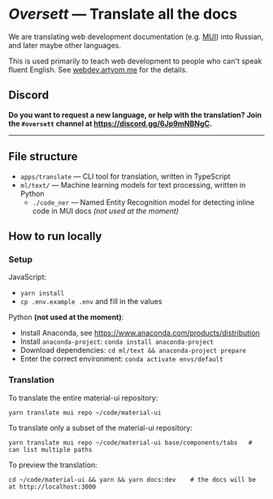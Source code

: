# _Oversett_ — Translate all the docs

We are translating web development documentation (e.g. [MUI](https://mui.com)) into Russian, and later maybe other languages.

This is used primarily to teach web development to people who can't speak fluent English. See [webdev.artyom.me](https://webdev.artyom.me) for the details.

## Discord

**Do you want to request a new language, or help with the translation? Join the `#oversett` channel at https://discord.gg/6Jp9mNBNgC.**

---

## File structure

- `apps/translate` — CLI tool for translation, written in TypeScript
- `ml/text/` — Machine learning models for text processing, written in Python
  - `./code_ner` — Named Entity Recognition model for detecting inline code in MUI docs _(not used at the moment)_

## How to run locally

### Setup

JavaScript:

- `yarn install`
- `cp .env.example .env` and fill in the values

Python **(not used at the moment)**:

- Install Anaconda, see https://www.anaconda.com/products/distribution
- Install `anaconda-project`: `conda install anaconda-project`
- Download dependencies: `cd ml/text && anaconda-project prepare`
- Enter the correct environment: `conda activate envs/default`

### Translation

To translate the entire material-ui repository:

```
yarn translate mui repo ~/code/material-ui
```

To translate only a subset of the material-ui repository:

```
yarn translate mui repo ~/code/material-ui base/components/tabs   # can list multiple paths
```

To preview the translation:

```
cd ~/code/material-ui && yarn && yarn docs:dev    # the docs will be at http://localhost:3000
```
